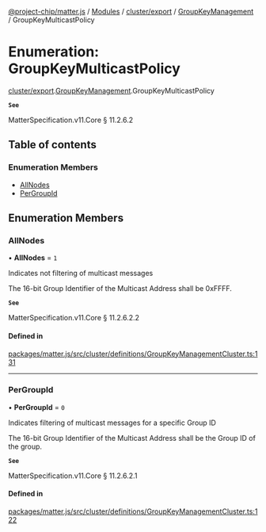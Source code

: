 [@project-chip/matter.js](../README.md) / [Modules](../modules.md) / [cluster/export](../modules/cluster_export.md) / [GroupKeyManagement](../modules/cluster_export.GroupKeyManagement.md) / GroupKeyMulticastPolicy

# Enumeration: GroupKeyMulticastPolicy

[cluster/export](../modules/cluster_export.md).[GroupKeyManagement](../modules/cluster_export.GroupKeyManagement.md).GroupKeyMulticastPolicy

**`See`**

MatterSpecification.v11.Core § 11.2.6.2

## Table of contents

### Enumeration Members

- [AllNodes](cluster_export.GroupKeyManagement.GroupKeyMulticastPolicy.md#allnodes)
- [PerGroupId](cluster_export.GroupKeyManagement.GroupKeyMulticastPolicy.md#pergroupid)

## Enumeration Members

### AllNodes

• **AllNodes** = ``1``

Indicates not filtering of multicast messages

The 16-bit Group Identifier of the Multicast Address shall be 0xFFFF.

**`See`**

MatterSpecification.v11.Core § 11.2.6.2.2

#### Defined in

[packages/matter.js/src/cluster/definitions/GroupKeyManagementCluster.ts:131](https://github.com/project-chip/matter.js/blob/c0d55745d5279e16fdfaa7d2c564daa31e19c627/packages/matter.js/src/cluster/definitions/GroupKeyManagementCluster.ts#L131)

___

### PerGroupId

• **PerGroupId** = ``0``

Indicates filtering of multicast messages for a specific Group ID

The 16-bit Group Identifier of the Multicast Address shall be the Group ID of the group.

**`See`**

MatterSpecification.v11.Core § 11.2.6.2.1

#### Defined in

[packages/matter.js/src/cluster/definitions/GroupKeyManagementCluster.ts:122](https://github.com/project-chip/matter.js/blob/c0d55745d5279e16fdfaa7d2c564daa31e19c627/packages/matter.js/src/cluster/definitions/GroupKeyManagementCluster.ts#L122)

